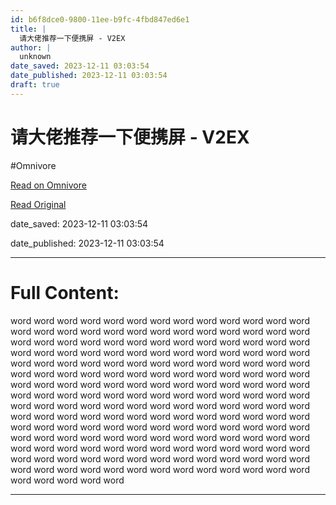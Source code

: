 ```yaml
---
id: b6f8dce0-9800-11ee-b9fc-4fbd847ed6e1
title: |
  请大佬推荐一下便携屏 - V2EX
author: |
  unknown
date_saved: 2023-12-11 03:03:54
date_published: 2023-12-11 03:03:54
draft: true
---
```


# 请大佬推荐一下便携屏 - V2EX
#Omnivore

[Read on Omnivore](https://omnivore.app/me/v-2-ex-18c58077615)

[Read Original](https://www.v2ex.com/t/999410)

date_saved: 2023-12-11 03:03:54

date_published: 2023-12-11 03:03:54

--- 

# Full Content: 

word word word word word word word word word word word word word word word word word word word word word word word word word word word word word word word word word word word word word word word word word word word word word word word word word word word word word word word word word word word word word word word word word word word word word word word word word word word word word word word word word word word word word word word word word word word word word word word word word word word word word word word word word word word word word word word word word word word word word word word word word word word word word word word word word word word word word word word word word word word word word word word word word word word word word word word word word word word word word word word word word word word word word word word word word word word word word word word word word word word word word word word word word word word word word word word word word word word word word word word word

---

